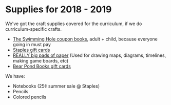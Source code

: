 # Supplies for 2018 - 2019

We've got the craft supplies covered for the curriculum, if we do curriculum-specific crafts.

* [The Swimming Hole coupon books](https://theswimmingholestowe.com/rates/), adult + child, because everyone going in must pay
* [Staples gift cards](https://www.staples.com/Staples-Logo-Gift-Card-50/product_2609920)
* [REALLY big pads of paper](https://www.staples.com/Melissa-Doug-Deluxe-Easel-Pad-Bundle-2-Pack/product_178001) (Used for drawing maps, diagrams, timelines, making game boards, etc)
* [Bear Pond Books gift cards](https://www.bearpondbooks.com/bear-pond-gift-card)

We have:

* Notebooks (25¢ summer sale @ Staples)
* Pencils
* Colored pencils
